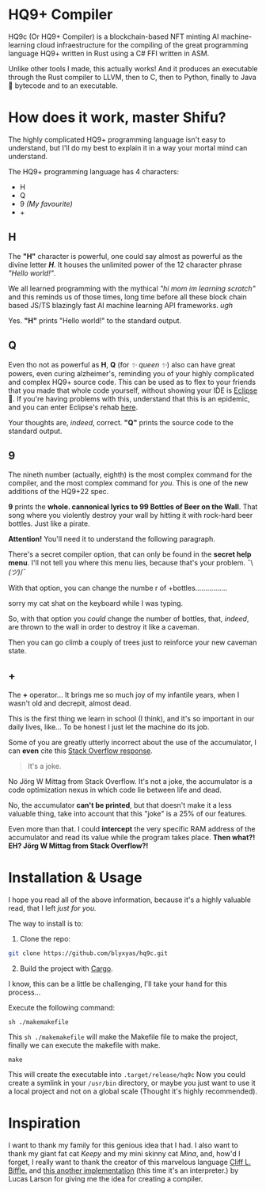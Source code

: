 # HQ9+ Compiler

HQ9c (Or HQ9+ Compiler) is a blockchain-based NFT minting AI machine-learning cloud infraestructure for the compiling of the great programming language HQ9+ written in Rust using a C# FFI written in ASM.

Unlike other tools I made, this actually works! And it produces an executable through the Rust compiler to LLVM, then to C, then to Python, finally to Java 🤮 bytecode and to an executable.

# How does it work, master Shifu?

The highly complicated HQ9+ programming language isn't easy to understand, but I'll do my best to explain it in a way your mortal mind can understand.

The HQ9+ programming language has 4 characters:

* H
* Q
* 9 *(My favourite)*
* \+

## H

The **"H"** character is powerful, one could say almost as powerful as the divine letter ***H***. It houses the unlimited power of the 12 character phrase *"Hello world!"*.

We all learned programming with the mythical *"hi mom im learning scratch"* and this reminds us of those times, long time before all these block chain based JS/TS blazingly fast AI machine learning API frameworks. *ugh*

Yes. **"H"** prints "Hello world!" to the standard output.

## Q

Even tho not as powerful as **H**, **Q** (for *✨ queen ✨*) also can have great powers, even curing alzheimer's, reminding you of your highly complicated and complex HQ9+ source code. This can be used as to flex to your friends that you made that whole code yourself, without showing your IDE is [Eclipse](https://code.visualstudio.com/) 🤮. If you're having problems with this, understand that this is an epidemic, and you can enter Eclipse's rehab [here](https://code.visualstudio.com/).

Your thoughts are, *indeed*, correct. **"Q"** prints the source code to the standard output.

## 9

The nineth number (actually, eighth) is the most complex command for the compiler, and the most complex command for *you*. This is one of the new additions of the HQ9+22 spec.

**9** prints the **whole. cannonical lyrics to 99 Bottles of Beer on the Wall**. That song where you violently destroy your wall by hitting it with rock-hard beer bottles. Just like a pirate.

**Attention!** You'll need it to understand the following paragraph.

There's a secret compiler option, that can only be found in the **secret help menu**. I'll not tell you where this menu lies, because that's your problem. ¯\\_(ツ)_/¯

With that option, you can change the numbe
r of +bottles................

sorry my cat shat on the keyboard while I was typing.

So, with that option you *could* change the number of bottles, that, *indeed*, are thrown to the wall in order to destroy it like a caveman.

Then you can go climb a couply of trees just to reinforce your new caveman state.


## +

The **+** operator... It brings me so much joy of my infantile years, when I wasn't old and decrepit, almost dead.

This is the first thing we learn in school (I think), and it's so important in our daily lives, like... To be honest I just let the machine do its job.

Some of you are greatly utterly incorrect about the use of the accumulator, I can **even** cite this [Stack Overflow response](https://stackoverflow.com/a/2766750).

> It's a joke.

No Jörg W Mittag from Stack Overflow. It's not a joke, the accumulator is a code optimization nexus in which code lie between life and dead.

No, the accumulator **can't be printed**, but that doesn't make it a less valuable thing, take into account that this "joke" is a 25% of our features.

Even more than that. I could **intercept** the very specific RAM address of the accumulator and read its value while the program takes place. **Then what?! EH? Jörg W Mittag from Stack Overflow?!**

# Installation & Usage

I hope you read all of the above information, because it's a highly valuable read, that I left *just for you.*

The way to install is to:

1. Clone the repo:

```bash
git clone https://github.com/blyxyas/hq9c.git
```

2. Build the project with [Cargo](https://github.com/rust-lang/cargo).

I know, this can be a little be challenging, I'll take your hand for this process...

Execute the following command:
```
sh ./makemakefile
```

This `sh ./makemakefile` will make the Makefile file to make the project, finally we can execute the makefile with make.

```
make
```

This will create the executable into `.target/release/hq9c`
Now you could create a symlink in your `/usr/bin` directory, or maybe you just want to use it a local project and not on a global scale (Thought it's highly recommended).

# Inspiration

I want to thank my family for this genious idea that I had. I also want to thank my giant fat cat *Keepy* and my mini skinny cat *Mina*, and, how'd I forget, I really want to thank the creator of this marvelous language [Cliff L. Biffle.](https://cliffle.com/) and [this another implementation](https://github.com/LucasLarson/HQ9) (this time it's an interpreter.) by Lucas Larson for giving me the idea for creating a compiler.